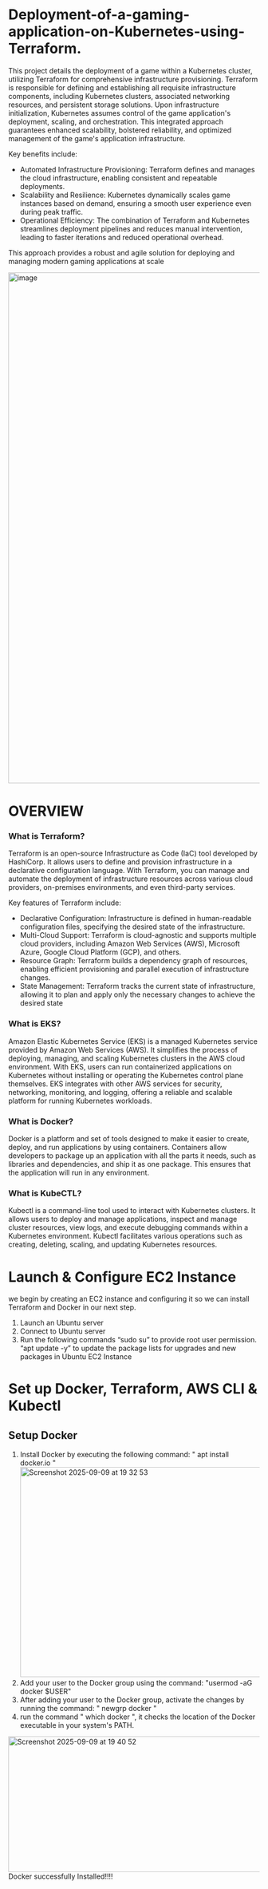 # Deployment-of-a-gaming-application-on-Kubernetes-using-Terraform.
This project details the deployment of a game within a Kubernetes cluster, utilizing Terraform for comprehensive infrastructure provisioning. Terraform is responsible for defining and establishing all requisite infrastructure components, including Kubernetes clusters, associated networking resources, and persistent storage solutions. Upon infrastructure initialization, Kubernetes assumes control of the game application's deployment, scaling, and orchestration. This integrated approach guarantees enhanced scalability, bolstered reliability, and optimized management of the game's application infrastructure.

Key benefits include:
- Automated Infrastructure Provisioning: Terraform defines and manages the cloud infrastructure, enabling consistent and repeatable deployments.
- Scalability and Resilience: Kubernetes dynamically scales game instances based on demand, ensuring a smooth user experience even during peak traffic.
- Operational Efficiency: The combination of Terraform and Kubernetes streamlines deployment pipelines and reduces manual intervention, leading to faster iterations and reduced operational overhead.

This approach provides a robust and agile solution for deploying and managing modern gaming applications at scale

<img width="1536" height="1024" alt="image" src="https://github.com/user-attachments/assets/3d0bb6e5-98b3-4f89-9893-fb9dab1e3e1a" />

# OVERVIEW

### What is Terraform?
Terraform is an open-source Infrastructure as Code (IaC) tool developed by HashiCorp. It allows users to define and provision infrastructure in a declarative configuration language. With Terraform, you can manage and automate the deployment of infrastructure resources across various cloud providers, on-premises environments, and even third-party services.

Key features of Terraform include:
- Declarative Configuration: Infrastructure is defined in human-readable configuration files, specifying the desired state of the infrastructure.
- Multi-Cloud Support: Terraform is cloud-agnostic and supports multiple cloud providers, including Amazon Web Services (AWS), Microsoft Azure, Google Cloud Platform (GCP), and others.
- Resource Graph: Terraform builds a dependency graph of resources, enabling efficient provisioning and parallel execution of infrastructure changes.
- State Management: Terraform tracks the current state of infrastructure, allowing it to plan and apply only the necessary changes to achieve the desired state

### What is EKS?
Amazon Elastic Kubernetes Service (EKS) is a managed Kubernetes service provided by Amazon Web Services (AWS). It simplifies the process of deploying, managing, and scaling Kubernetes clusters in the AWS cloud environment. With EKS, users can run containerized applications on Kubernetes without installing or operating the Kubernetes control plane themselves. 
EKS integrates with other AWS services for security, networking, monitoring, and logging, offering a reliable and scalable platform for running Kubernetes workloads.

### What is Docker?
Docker is a platform and set of tools designed to make it easier to create, deploy, and run applications by using containers. 
Containers allow developers to package up an application with all the parts it needs, such as libraries and dependencies, and ship it as one package. This ensures that the application will run in any environment.

### What is KubeCTL?
Kubectl is a command-line tool used to interact with Kubernetes clusters. It allows users to deploy and manage applications, inspect and manage cluster resources, view logs, and execute debugging commands within a Kubernetes environment. 
Kubectl facilitates various operations such as creating, deleting, scaling, and updating Kubernetes resources.


# Launch & Configure EC2 Instance
we begin by creating an EC2 instance and configuring it so we can install Terraform and Docker in our next step.
1. Launch an Ubuntu server
2. Connect to Ubuntu server
3. Run the following commands 
“sudo su” to provide root user permission.
“apt update -y” to update the package lists for upgrades and new packages in Ubuntu EC2 Instance

# Set up Docker, Terraform, AWS CLI & Kubectl
## Setup Docker
1. Install Docker by executing the following command:
   " apt install docker.io "
   <img width="720" height="421" alt="Screenshot 2025-09-09 at 19 32 53" src="https://github.com/user-attachments/assets/798c765a-4f3d-4b49-9148-d738c978b362" />
2. Add your user to the Docker group using the command:
   "usermod -aG docker $USER"
3. After adding your user to the Docker group, activate the changes by running the command:
  " newgrp docker "
4. run the command " which docker ", it checks the location of the Docker executable in your system's PATH.

 <img width="724" height="272" alt="Screenshot 2025-09-09 at 19 40 52" src="https://github.com/user-attachments/assets/3dbff677-22dd-4209-8c35-3d8de9f7efbc" />
Docker successfully Installed!!!!











